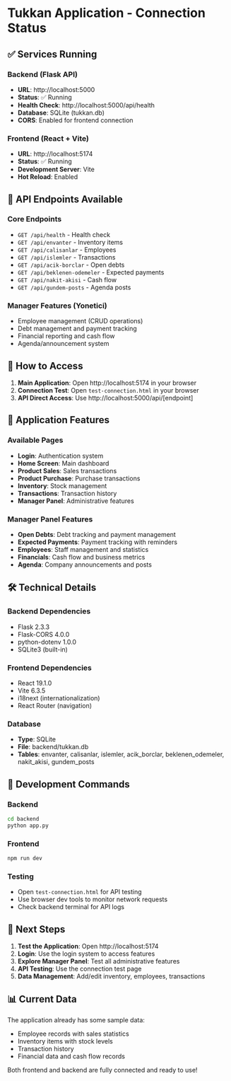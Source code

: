 # Tukkan Application - Connection Status

## ✅ Services Running

### Backend (Flask API)
- **URL**: http://localhost:5000
- **Status**: ✅ Running
- **Health Check**: http://localhost:5000/api/health
- **Database**: SQLite (tukkan.db)
- **CORS**: Enabled for frontend connection

### Frontend (React + Vite)
- **URL**: http://localhost:5174
- **Status**: ✅ Running
- **Development Server**: Vite
- **Hot Reload**: Enabled

## 🔗 API Endpoints Available

### Core Endpoints
- `GET /api/health` - Health check
- `GET /api/envanter` - Inventory items
- `GET /api/calisanlar` - Employees
- `GET /api/islemler` - Transactions
- `GET /api/acik-borclar` - Open debts
- `GET /api/beklenen-odemeler` - Expected payments
- `GET /api/nakit-akisi` - Cash flow
- `GET /api/gundem-posts` - Agenda posts

### Manager Features (Yonetici)
- Employee management (CRUD operations)
- Debt management and payment tracking
- Financial reporting and cash flow
- Agenda/announcement system

## 🚀 How to Access

1. **Main Application**: Open http://localhost:5174 in your browser
2. **Connection Test**: Open `test-connection.html` in your browser
3. **API Direct Access**: Use http://localhost:5000/api/[endpoint]

## 📱 Application Features

### Available Pages
- **Login**: Authentication system
- **Home Screen**: Main dashboard
- **Product Sales**: Sales transactions
- **Product Purchase**: Purchase transactions
- **Inventory**: Stock management
- **Transactions**: Transaction history
- **Manager Panel**: Administrative features

### Manager Panel Features
- **Open Debts**: Debt tracking and payment management
- **Expected Payments**: Payment tracking with reminders
- **Employees**: Staff management and statistics
- **Financials**: Cash flow and business metrics
- **Agenda**: Company announcements and posts

## 🛠️ Technical Details

### Backend Dependencies
- Flask 2.3.3
- Flask-CORS 4.0.0
- python-dotenv 1.0.0
- SQLite3 (built-in)

### Frontend Dependencies
- React 19.1.0
- Vite 6.3.5
- i18next (internationalization)
- React Router (navigation)

### Database
- **Type**: SQLite
- **File**: backend/tukkan.db
- **Tables**: envanter, calisanlar, islemler, acik_borclar, beklenen_odemeler, nakit_akisi, gundem_posts

## 🔧 Development Commands

### Backend
```bash
cd backend
python app.py
```

### Frontend
```bash
npm run dev
```

### Testing
- Open `test-connection.html` for API testing
- Use browser dev tools to monitor network requests
- Check backend terminal for API logs

## 🎯 Next Steps

1. **Test the Application**: Open http://localhost:5174
2. **Login**: Use the login system to access features
3. **Explore Manager Panel**: Test all administrative features
4. **API Testing**: Use the connection test page
5. **Data Management**: Add/edit inventory, employees, transactions

## 📊 Current Data

The application already has some sample data:
- Employee records with sales statistics
- Inventory items with stock levels
- Transaction history
- Financial data and cash flow records

Both frontend and backend are fully connected and ready to use! 